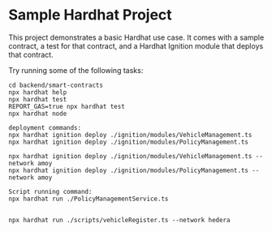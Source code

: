 # Sample Hardhat Project

This project demonstrates a basic Hardhat use case. It comes with a sample contract, a test for that contract, and a Hardhat Ignition module that deploys that contract.

Try running some of the following tasks:

```shell
cd backend/smart-contracts
npx hardhat help
npx hardhat test
REPORT_GAS=true npx hardhat test
npx hardhat node

deployment commands:
npx hardhat ignition deploy ./ignition/modules/VehicleManagement.ts
npx hardhat ignition deploy ./ignition/modules/PolicyManagement.ts

npx hardhat ignition deploy ./ignition/modules/VehicleManagement.ts --network amoy
npx hardhat ignition deploy ./ignition/modules/PolicyManagement.ts --network amoy

Script running command:
npx hardhat run ./PolicyManagementService.ts


npx hardhat run ./scripts/vehicleRegister.ts --network hedera

```

